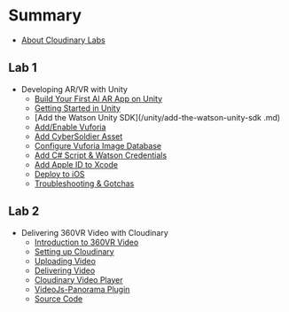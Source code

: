 # Summary

* [About Cloudinary Labs](README.md)

## Lab 1

* Developing AR/VR with Unity
  * [Build Your First AI AR App on Unity](/unity/build-your-first-ai-ar-app-on-unity.md)
  * [Getting Started in Unity](unity/setting-up-unity.md)
  * [Add the Watson Unity SDK](/unity/add-the-watson-unity-sdk .md)
  * [Add/Enable Vuforia](/unity/addenable-vuforia.md)
  * [Add CyberSoldier Asset](/unity/add-cybersoldier-asset.md)
  * [Configure Vuforia Image Database](/unity/configure-vuforia-image-database-imagetarget.md)
  * [Add C\# Script & Watson Credentials](/unity/add-c-script-and-watson-credentials.md)
  * [Add Apple ID to Xcode](/unity/add-apple-id-to-xcode.md)
  * [Deploy to iOS](/unity/deploy-to-ios.md)
  * [Troubleshooting & Gotchas](/unity/troubleshooting-and-gotchas.md)

## Lab 2

* Delivering 360VR Video with Cloudinary
  * [Introduction to 360VR Video](/cloudinary/360-video-intro.md)
  * [Setting up Cloudinary](/cloudinary/setting-up-cloudinary.md)
  * [Uploading Video](/cloudinary/uploading-video.md)
  * [Delivering Video](/cloudinary/delivering-video.md)
  * [Cloudinary Video Player](/cloudinary/cloudinary-video-player.md)
  * [VideoJs-Panorama Plugin](/cloudinary/videojs-panorama-plugin.md)
  * [Source Code](/cloudinary/source-code.md)

